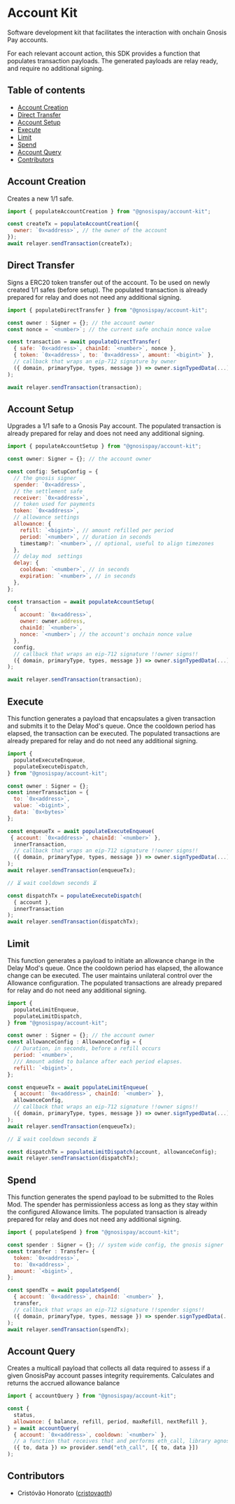 # Account Kit

Software development kit that facilitates the interaction with onchain Gnosis Pay accounts.

For each relevant account action, this SDK provides a function that populates transaction payloads. The generated payloads are relay ready, and require no additional signing.

## Table of contents

- [Account Creation](#account-creation)
- [Direct Transfer](#direct-transfer)
- [Account Setup](#account-setup)
- [Execute](#execute)
- [Limit](#limit)
- [Spend](#spend)
- [Account Query](#account-query)
- [Contributors](#contributors)

## <a name="account-creation">Account Creation</a>

Creates a new 1/1 safe.

```js
import { populateAccountCreation } from "@gnosispay/account-kit";

const createTx = populateAccountCreation({
  owner: `0x<address>`, // the owner of the account
});
await relayer.sendTransaction(createTx);
```

## <a name="direct-transfer">Direct Transfer</a>

Signs a ERC20 token transfer out of the account. To be used on newly created 1/1 safes (before setup). The populated transaction is already prepared for relay and does not need any additional signing.

```js
import { populateDirectTransfer } from "@gnosispay/account-kit";

const owner : Signer = {}; // the account owner
const nonce = `<number>`; // the current safe onchain nonce value

const transaction = await populateDirectTransfer(
  { safe: `0x<address>`, chainId: `<number>`, nonce },
  { token: `0x<address>`, to: `0x<address>`, amount: `<bigint>` },
  // callback that wraps an eip-712 signature by owner
  ({ domain, primaryType, types, message }) => owner.signTypedData(...)
);

await relayer.sendTransaction(transaction);
```

## <a name="account-setup">Account Setup</a>

Upgrades a 1/1 safe to a Gnosis Pay account. The populated transaction is already prepared for relay and does not need any additional signing.

```js
import { populateAccountSetup } from "@gnosispay/account-kit";

const owner: Signer = {}; // the account owner

const config: SetupConfig = {
  // the gnosis signer
  spender: `0x<address>`,
  // the settlement safe
  receiver: `0x<address>`,
  // token used for payments
  token: `0x<address>`,
  // allowance settings
  allowance: {
    refill: `<bigint>`, // amount refilled per period
    period: `<number>`, // duration in seconds
    timestamp?: `<number>`, // optional, useful to align timezones
  },
  // delay mod  settings
  delay: {
    cooldown: `<number>`, // in seconds
    expiration: `<number>`, // in seconds
  },
};

const transaction = await populateAccountSetup(
  {
    account: `0x<address>`,
    owner: owner.address,
    chainId: `<number>`,
    nonce: `<number>`; // the account's onchain nonce value
  },
  config,
  // callback that wraps an eip-712 signature !!owner signs!!
  ({ domain, primaryType, types, message }) => owner.signTypedData(...)
);

await relayer.sendTransaction(transaction);
```

## <a name="execute">Execute</a>

This function generates a payload that encapsulates a given transaction and submits it to the Delay Mod's queue. Once the cooldown period has elapsed, the transaction can be executed. The populated transactions are already prepared for relay and do not need any additional signing.

```js
import {
  populateExecuteEnqueue,
  populateExecuteDispatch,
} from "@gnosispay/account-kit";

const owner : Signer = {};
const innerTransaction = {
  to: `0x<address>`,
  value: `<bigint>`,
  data: `0x<bytes>`
};

const enqueueTx = await populateExecuteEnqueue(
 { account: `0x<address>`, chainId: `<number>` },
  innerTransaction,
  // callback that wraps an eip-712 signature !!owner signs!!
  ({ domain, primaryType, types, message }) => owner.signTypedData(...)
);
await relayer.sendTransaction(enqueueTx);

// ⏳ wait cooldown seconds ⏳

const dispatchTx = populateExecuteDispatch(
  { account },
  innerTransaction
);
await relayer.sendTransaction(dispatchTx);
```

## <a name="limit">Limit</a>

This function generates a payload to initiate an allowance change in the Delay Mod's queue. Once the cooldown period has elapsed, the allowance change can be executed. The user maintains unilateral control over the Allowance configuration. The populated transactions are already prepared for relay and do not need any additional signing.

```js
import {
  populateLimitEnqueue,
  populateLimitDispatch,
} from "@gnosispay/account-kit";

const owner : Signer = {}; // the account owner
const allowanceConfig : AllowanceConfig = {
  // Duration, in seconds, before a refill occurs
  period: `<number>`,
  /// Amount added to balance after each period elapses.
  refill: `<bigint>`,
};

const enqueueTx = await populateLimitEnqueue(
  { account: `0x<address>`, chainId: `<number>` },
  allowanceConfig,
  // callback that wraps an eip-712 signature !!owner signs!!
  ({ domain, primaryType, types, message }) => owner.signTypedData(...)
);
await relayer.sendTransaction(enqueueTx);

// ⏳ wait cooldown seconds ⏳

const dispatchTx = populateLimitDispatch(account, allowanceConfig);
await relayer.sendTransaction(dispatchTx);
```

## <a name="spend">Spend</a>

This function generates the spend payload to be submitted to the Roles Mod. The spender has permissionless access as long as they stay within the configured Allowance limits. The populated transaction is already prepared for relay and does not need any additional signing.

```js
import { populateSpend } from "@gnosispay/account-kit";

const spender : Signer = {}; // system wide config, the gnosis signer
const transfer : Transfer= {
  token: `0x<address>`,
  to: `0x<address>`,
  amount: `<bigint>`,
};

const spendTx = await populateSpend(
  { account: `0x<address>`, chainId: `<number>` },
  transfer,
  // callback that wraps an eip-712 signature !!spender signs!!
  ({ domain, primaryType, types, message }) => spender.signTypedData(...)
);
await relayer.sendTransaction(spendTx);
```

## <a name="account-query">Account Query</a>

Creates a multicall payload that collects all data required to assess if a given GnosisPay account passes integrity requirements. Calculates and returns the accrued allowance balance

```js
import { accountQuery } from "@gnosispay/account-kit";

const {
  status,
  allowance: { balance, refill, period, maxRefill, nextRefill },
} = await accountQuery(
  { account: `0x<address>`, cooldown: `<number>` },
  // a function that receives that and performs eth_call, library agnostic
  ({ to, data }) => provider.send("eth_call", [{ to, data }])
);
```

## <a name="contributors">Contributors</a>

- Cristóvão Honorato ([cristovaoth](https://github.com/cristovaoth))
